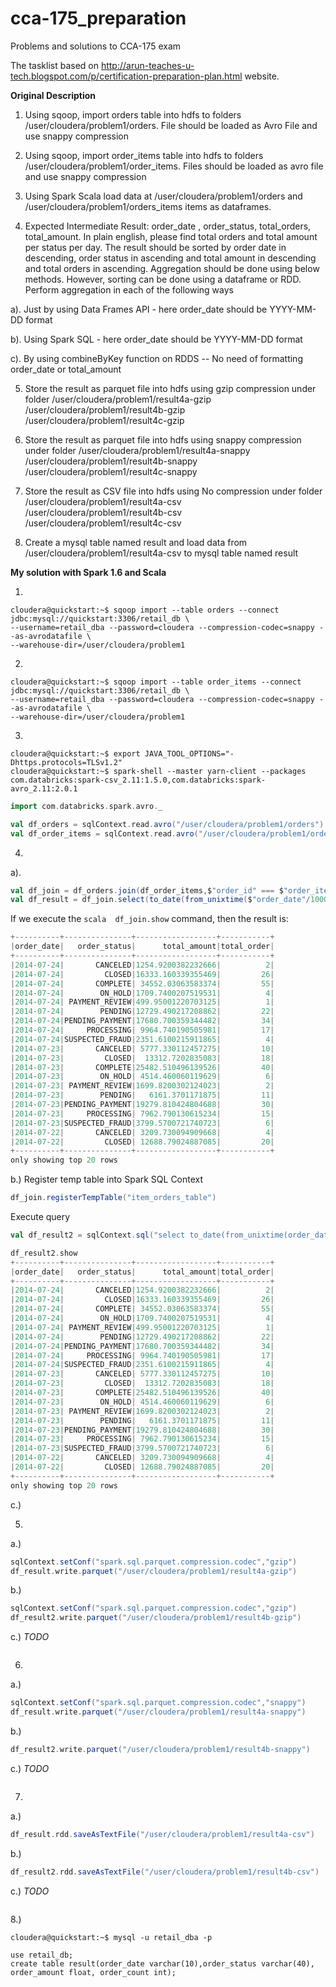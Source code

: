 # cca-175_preparation
Problems and solutions to CCA-175 exam

The tasklist based on http://arun-teaches-u-tech.blogspot.com/p/certification-preparation-plan.html website. 

__Original Description__
1. Using sqoop, import orders table into hdfs to folders /user/cloudera/problem1/orders. File should be loaded as Avro File and use snappy compression

2. Using sqoop, import order_items table into hdfs to folders /user/cloudera/problem1/order_items. Files should be loaded as avro file and use snappy compression

3. Using Spark Scala load data at /user/cloudera/problem1/orders and /user/cloudera/problem1/orders_items items as dataframes. 

4. Expected Intermediate Result: order_date , order_status, total_orders, total_amount. In plain english, please find total orders and total amount per status per day. The result should be sorted by order date in descending, order status in ascending and total amount in descending and total orders in ascending. Aggregation should be done using below methods. However, sorting can be done using a dataframe or RDD. Perform aggregation in each of the following ways

a). Just by using Data Frames API - here order_date should be YYYY-MM-DD format

b). Using Spark SQL  - here order_date should be YYYY-MM-DD format

c). By using combineByKey function on RDDS -- No need of formatting order_date or total_amount

5. Store the result as parquet file into hdfs using gzip compression under folder
/user/cloudera/problem1/result4a-gzip
/user/cloudera/problem1/result4b-gzip
/user/cloudera/problem1/result4c-gzip

6. Store the result as parquet file into hdfs using snappy compression under folder
/user/cloudera/problem1/result4a-snappy
/user/cloudera/problem1/result4b-snappy
/user/cloudera/problem1/result4c-snappy

7. Store the result as CSV file into hdfs using No compression under folder
/user/cloudera/problem1/result4a-csv
/user/cloudera/problem1/result4b-csv
/user/cloudera/problem1/result4c-csv

8. Create a mysql table named result and load data from /user/cloudera/problem1/result4a-csv to mysql table named result 

__My solution with Spark 1.6 and Scala__

1.

```console
cloudera@quickstart:~$ sqoop import --table orders --connect jdbc:mysql://quickstart:3306/retail_db \
--username=retail_dba --password=cloudera --compression-codec=snappy --as-avrodatafile \
--warehouse-dir=/user/cloudera/problem1
```

2.

```console
cloudera@quickstart:~$ sqoop import --table order_items --connect jdbc:mysql://quickstart:3306/retail_db \
--username=retail_dba --password=cloudera --compression-codec=snappy --as-avrodatafile \
--warehouse-dir=/user/cloudera/problem1
```

3.

```console
cloudera@quickstart:~$ export JAVA_TOOL_OPTIONS="-Dhttps.protocols=TLSv1.2"
cloudera@quickstart:~$ spark-shell --master yarn-client --packages com.databricks:spark-csv_2.11:1.5.0,com.databricks:spark-avro_2.11:2.0.1

```

```scala
import com.databricks.spark.avro._

val df_orders = sqlContext.read.avro("/user/cloudera/problem1/orders")
val df_order_items = sqlContext.read.avro("/user/cloudera/problem1/order_items")

```

4. 

a).
```scala
val df_join = df_orders.join(df_order_items,$"order_id" === $"order_item_order_id","inner")
val df_result = df_join.select(to_date(from_unixtime($"order_date"/1000)).alias("order_date"),$"order_status", $"order_item_subtotal".alias("total_amount"),$"order_id").groupBy($"order_date",$"order_status").agg(sum($"total_amount").alias("total_amount"), countDistinct($"order_id").alias("total_order")).orderBy($"order_date".desc, $"order_status".asc, $"total_amount".desc,$"total_order".asc)

```

If we execute the ```scala 
df_join.show``` command, then the result is:

```scala 
+----------+---------------+------------------+-----------+                     
|order_date|   order_status|      total_amount|total_order|
+----------+---------------+------------------+-----------+
|2014-07-24|       CANCELED|1254.9200382232666|          2|
|2014-07-24|         CLOSED|16333.160339355469|         26|
|2014-07-24|       COMPLETE| 34552.03063583374|         55|
|2014-07-24|        ON_HOLD|1709.7400207519531|          4|
|2014-07-24| PAYMENT_REVIEW|499.95001220703125|          1|
|2014-07-24|        PENDING|12729.490217208862|         22|
|2014-07-24|PENDING_PAYMENT|17680.700359344482|         34|
|2014-07-24|     PROCESSING| 9964.740190505981|         17|
|2014-07-24|SUSPECTED_FRAUD|2351.6100215911865|          4|
|2014-07-23|       CANCELED| 5777.330112457275|         10|
|2014-07-23|         CLOSED|  13312.7202835083|         18|
|2014-07-23|       COMPLETE|25482.510496139526|         40|
|2014-07-23|        ON_HOLD| 4514.460060119629|          6|
|2014-07-23| PAYMENT_REVIEW|1699.8200302124023|          2|
|2014-07-23|        PENDING|   6161.3701171875|         11|
|2014-07-23|PENDING_PAYMENT|19279.810424804688|         30|
|2014-07-23|     PROCESSING| 7962.790130615234|         15|
|2014-07-23|SUSPECTED_FRAUD|3799.5700721740723|          6|
|2014-07-22|       CANCELED| 3209.730094909668|          4|
|2014-07-22|         CLOSED| 12688.79024887085|         20|
+----------+---------------+------------------+-----------+
only showing top 20 rows

```

b.)
Register temp table into Spark SQL Context
```scala 
df_join.registerTempTable("item_orders_table")
```
Execute query
```scala 
val df_result2 = sqlContext.sql("select to_date(from_unixtime(order_date/1000)) as order_date, order_status , sum(order_item_subtotal) as total_amount,count(distinct order_id) total_order from item_orders_table group by order_date, order_status order by order_date desc, order_status asc, total_amount asc, total_order desc")
```

```scala 
df_result2.show
+----------+---------------+------------------+-----------+                     
|order_date|   order_status|      total_amount|total_order|
+----------+---------------+------------------+-----------+
|2014-07-24|       CANCELED|1254.9200382232666|          2|
|2014-07-24|         CLOSED|16333.160339355469|         26|
|2014-07-24|       COMPLETE| 34552.03063583374|         55|
|2014-07-24|        ON_HOLD|1709.7400207519531|          4|
|2014-07-24| PAYMENT_REVIEW|499.95001220703125|          1|
|2014-07-24|        PENDING|12729.490217208862|         22|
|2014-07-24|PENDING_PAYMENT|17680.700359344482|         34|
|2014-07-24|     PROCESSING| 9964.740190505981|         17|
|2014-07-24|SUSPECTED_FRAUD|2351.6100215911865|          4|
|2014-07-23|       CANCELED| 5777.330112457275|         10|
|2014-07-23|         CLOSED|  13312.7202835083|         18|
|2014-07-23|       COMPLETE|25482.510496139526|         40|
|2014-07-23|        ON_HOLD| 4514.460060119629|          6|
|2014-07-23| PAYMENT_REVIEW|1699.8200302124023|          2|
|2014-07-23|        PENDING|   6161.3701171875|         11|
|2014-07-23|PENDING_PAYMENT|19279.810424804688|         30|
|2014-07-23|     PROCESSING| 7962.790130615234|         15|
|2014-07-23|SUSPECTED_FRAUD|3799.5700721740723|          6|
|2014-07-22|       CANCELED| 3209.730094909668|          4|
|2014-07-22|         CLOSED| 12688.79024887085|         20|
+----------+---------------+------------------+-----------+
only showing top 20 rows
```
c.)

5.

a.)
```scala 
sqlContext.setConf("spark.sql.parquet.compression.codec","gzip")
df_result.write.parquet("/user/cloudera/problem1/result4a-gzip")
``` 

b.)
```scala 
sqlContext.setConf("spark.sql.parquet.compression.codec","gzip")
df_result2.write.parquet("/user/cloudera/problem1/result4b-gzip")
``` 
c.)
_TODO_
```scala

```
6.
a.)
```scala
sqlContext.setConf("spark.sql.parquet.compression.codec","snappy")
df_result.write.parquet("/user/cloudera/problem1/result4a-snappy")
```

b.)
```scala
df_result2.write.parquet("/user/cloudera/problem1/result4b-snappy")
```

c.)
_TODO_
```scala

```

7.
a.)
```scala
df_result.rdd.saveAsTextFile("/user/cloudera/problem1/result4a-csv")
```

b.)
```scala
df_result2.rdd.saveAsTextFile("/user/cloudera/problem1/result4b-csv")
```

c.)
_TODO_
```scala

```

8.)
```console
cloudera@quickstart:~$ mysql -u retail_dba -p
```
```mysql
use retail_db;
create table result(order_date varchar(10),order_status varchar(40), order_amount float, order_count int);

```


